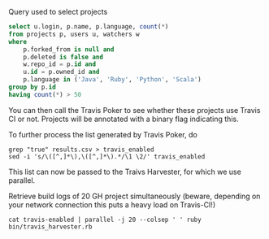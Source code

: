 Query used to select projects

```sql
select u.login, p.name, p.language, count(*)
from projects p, users u, watchers w
where
    p.forked_from is null and
    p.deleted is false and
    w.repo_id = p.id and
    u.id = p.owned_id and
    p.language in ('Java', 'Ruby', 'Python', 'Scala')
group by p.id
having count(*) > 50
```
You can then call the Travis Poker to see whether these projects use Travis CI or not. Projects will be annotated with a binary flag indicating this.

To further process the list generated by Travis Poker, do
```
grep "true" results.csv > travis_enabled
sed -i 's/\([^,]*\),\([^,]*\).*/\1 \2/' travis_enabled
```

This list can now be passed to the Traivs Harvester, for which we use parallel.

Retrieve build logs of 20 GH project simultaneously (beware, depending on your network connection this puts a heavy load on Travis-CI!)
```
cat travis-enabled | parallel -j 20 --colsep ' ' ruby bin/travis_harvester.rb
```

